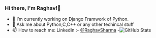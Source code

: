 ### Hi there, I'm Raghav!👋

- 🔭 I’m currently working on Django Framwork of Python.
- 💬 Ask me about Python,C,C++ or any other techincal stuff
- 📫 How to reach me:  LinkedIn :-  [@RaghavSharma](https://www.linkedin.com/in/raghav-sharma-471336170/)
-![GitHub Stats](https://github-readme-stats.vercel.app/api?username=Raghav324&theme=cobalt)
